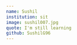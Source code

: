 ```yaml
---
name: Sushil
institution: sit
image: sushil007.jpg
quote: I'm still learning
github: SushilG96
---
```

